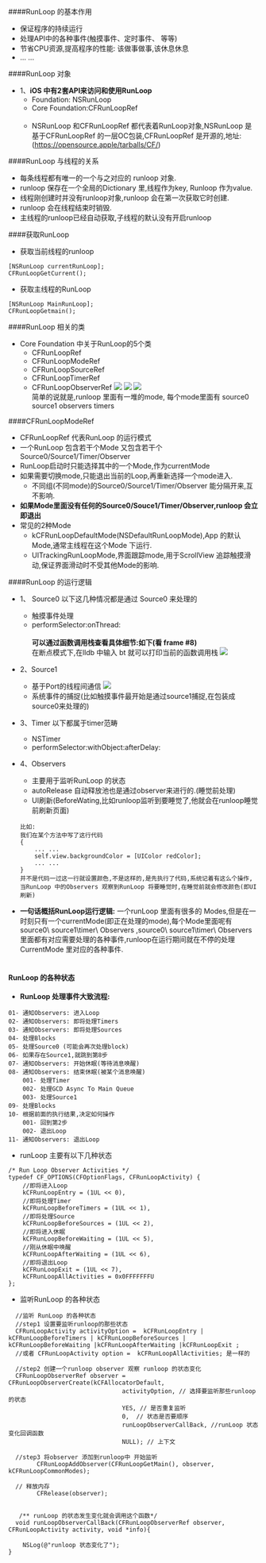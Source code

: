 

####RunLoop 的基本作用
- 保证程序的持续运行
- 处理API中的各种事件(触摸事件、定时事件、 等等)
- 节省CPU资源,提高程序的性能: 该做事做事,该休息休息
- ... ...

####RunLoop 对象

- 1、**iOS 中有2套API来访问和使用RunLoop**
    - Foundation: NSRunLoop
    - Core Foundation:CFRunLoopRef<br><br>
    - NSRunLoop 和CFRunLoopRef 都代表着RunLoop对象,NSRunLoop 是基于CFRunLoopRef 的一层OC包装,CFRunLoopRef 是开源的,地址:(https://opensource.apple/tarballs/CF/)
    
    

####RunLoop 与线程的关系
- 每条线程都有唯一的一个与之对应的 runloop 对象.
- runloop 保存在一个全局的Dictionary 里,线程作为key, Runloop 作为value.
- 线程刚创建时并没有runloop对象,runloop 会在第一次获取它时创建.
- runloop 会在线程结束时销毁.
- 主线程的runloop已经自动获取,子线程的默认没有开启runloop


####获取RunLoop
- 获取当前线程的runloop
```
[NSRunLoop currentRunLoop];
CFRunLoopGetCurrent();
```

- 获取主线程的RunLoop
```
[NSRunLoop MainRunLoop];
CFRunLoopGetmain();
```



####RunLoop 相关的类
- Core Foundation 中关于RunLoop的5个类
    - CFRunLoopRef
    - CFRunLoopModeRef
    - CFRunLoopSourceRef
    - CFRunLoopTimerRef
    - CFRunLoopObserverRef
  ![](/assets/RUNLOOP.png)  ![](/assets/RUNLOOPMODE.png)
   ![](/assets/Snip20180716_1.png) <br>
   简单的说就是,runloop 里面有一堆的mode, 每个mode里面有 source0  source1 observers  timers
   
   
   
   
####CFRunLoopModeRef 
- CFRunLoopRef 代表RunLoop 的运行模式
- 一个RunLoop 包含若干个Mode 又包含若干个Source0/Source1/Timer/Observer
- RunLoop启动时只能选择其中的一个Mode,作为currentMode
- 如果需要切换mode,只能退出当前的Loop,再重新选择一个mode进入.
    - 不同组(不同mode)的Source0/Source1/Timer/Observer 能分隔开来,互不影响.
- **如果Mode里面没有任何的Source0/Souce1/Timer/Observer,runloop 会立即退出**
- 常见的2种Mode
    - kCFRunLoopDefaultMode(NSDefaultRunLoopMode),App 的默认Mode,通常主线程在这个Mode 下运行.
    - UITrackingRunLoopMode,界面跟踪mode,用于ScrollView 追踪触摸滑动,保证界面滑动时不受其他Mode的影响.
    
    

####RunLoop 的运行逻辑

- 1、 Source0  以下这几种情况都是通过 Source0 来处理的
    - 触摸事件处理
    - performSelector:onThread: 
    <br><br>
    **可以通过函数调用栈查看具体细节:如下(看 frame #8)**<br>
    在断点模式下,在lldb 中输入 bt 就可以打印当前的函数调用栈
    ![](/assets/Snip20180717_2.png)
    
    
- 2、Source1  
    - 基于Port的线程间通信
    ![](/assets/Snip20180717_3.png)
    - 系统事件的捕捉(比如触摸事件最开始是通过source1捕捉,在包装成source0来处理的)
    

- 3、Timer 以下都属于timer范畴
    - NSTimer
    - performSelector:withObject:afterDelay:
    
    
- 4、Observers 
    - 主要用于监听RunLoop 的状态
    - autoRelease 自动释放池也是通过observer来进行的.(睡觉前处理)
    - UI刷新(BeforeWating,比如runloop监听到要睡觉了,他就会在runloop睡觉前刷新页面)
    ```
    比如:
    我们在某个方法中写了这行代码
    {
        ... ...
        self.view.backgroundColor = [UIColor redColor];
        ... ...
    }
    并不是代码一过这一行就设置颜色,不是这样的,是先执行了代码,系统记着有这么个操作,当RunLoop 中的Observers 观察到RunLoop 将要睡觉时,在睡觉前就会修改颜色(即UI刷新)
    ```
    

- **一句话概括RunLoop运行逻辑:**
一个runLoop 里面有很多的 Modes,但是在一时刻只有一个currentMode(即正在处理的mode),每个Mode里面呢有 source0\ source1\timer\ Observers ,source0\ source1\timer\ Observers 里面都有对应需要处理的各种事件,runloop在运行期间就在不停的处理CurrentMode 里对应的各种事件.
<br><br>



#### RunLoop 的各种状态
- **RunLoop 处理事件大致流程:**
```
01- 通知Observers: 进入Loop
02- 通知Observers: 即将处理Timers
03- 通知Observers: 即将处理Sources
04- 处理Blocks
05- 处理Source0 (可能会再次处理block)
06- 如果存在Source1,就跳到第8步
07- 通知Observers: 开始休眠(等待消息唤醒)
08- 通知Observers: 结束休眠(被某个消息唤醒)
    001- 处理Timer
    002- 处理GCD Async To Main Queue
    003- 处理Source1
09- 处理Blocks
10- 根据前面的执行结果,决定如何操作
    001- 回到第2步
    002- 退出Loop
11- 通知Observers: 退出Loop
```



- runLoop 主要有以下几种状态
```
/* Run Loop Observer Activities */
typedef CF_OPTIONS(CFOptionFlags, CFRunLoopActivity) {
    //即将进入Loop
    kCFRunLoopEntry = (1UL << 0),   
    //即将处理Timer 
    kCFRunLoopBeforeTimers = (1UL << 1),
    //即将处理Source
    kCFRunLoopBeforeSources = (1UL << 2),
    //即将进入休眠
    kCFRunLoopBeforeWaiting = (1UL << 5),
    //刚从休眠中唤醒
    kCFRunLoopAfterWaiting = (1UL << 6),
    //即将退出Loop
    kCFRunLoopExit = (1UL << 7),
    kCFRunLoopAllActivities = 0x0FFFFFFFU
};
```

- 监听RunLoop 的各种状态

```
  //监听 RunLoop 的各种状态
  //step1 设置要监听runloop的那些状态
  CFRunLoopActivity activityOption =  kCFRunLoopEntry | kCFRunLoopBeforeTimers | kCFRunLoopBeforeSources | kCFRunLoopBeforeWaiting |kCFRunLoopAfterWaiting |kCFRunLoopExit ;
  //或者 CFRunLoopActivity option =  kCFRunLoopAllActivities; 是一样的
        
  //step2 创建一个runloop observer 观察 runloop 的状态变化
  CFRunLoopObserverRef observer = CFRunLoopObserverCreate(kCFAllocatorDefault,
                                activityOption, // 选择要监听那些runloop的状态
                                YES, // 是否重复监听
                                0,  // 状态是否要顺序
                                runLoopObserverCallBack, //runLoop 状态变化回调函数
                                NULL); // 上下文
        
  //step3 将observer 添加到runloop中 开始监听
        CFRunLoopAddObserver(CFRunLoopGetMain(), observer, kCFRunLoopCommonModes);
        
  // 释放内存
        CFRelease(observer);
        
        
   /** runLoop 的状态发生变化就会调用这个函数*/
  void runLoopObserverCallBack(CFRunLoopObserverRef observer, CFRunLoopActivity activity, void *info){
    
    NSLog(@"runloop 状态变化了");
}

        
        
```





